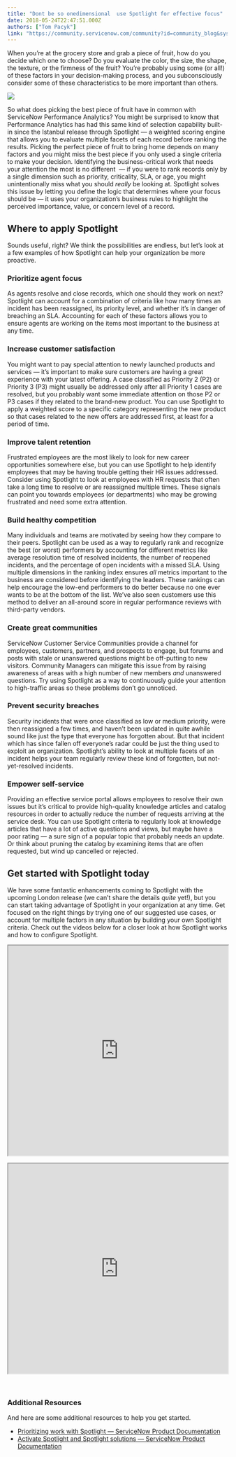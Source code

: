 ```yaml
---
title: "Dont be so onedimensional  use Spotlight for effective focus"
date: 2018-05-24T22:47:51.000Z
authors: ["Tom Pacyk"]
link: "https://community.servicenow.com/community?id=community_blog&sys_id=1ff858dddb9edf400e3dfb651f9619a5"
---
```

<p>When you’re at the grocery store and grab a piece of fruit, how do you decide which one to choose? Do you evaluate the color, the size, the shape, the texture, or the firmness of the fruit? You’re probably using some (or all!) of these factors in your decision-making process, and you subconsciously consider some of these characteristics to be more important than others.</p>
<p><img style="max-width: 100%; max-height: 480px;" src="0e782c15db1a13800e3dfb651f961950.iix" /></p>
<p>So what does picking the best piece of fruit have in common with ServiceNow Performance Analytics? You might be surprised to know that Performance Analytics has had this same kind of selection capability built-in since the Istanbul release through Spotlight — a weighted scoring engine that allows you to evaluate multiple facets of each record before ranking the results. Picking the perfect piece of fruit to bring home depends on many factors and you might miss the best piece if you only used a single criteria to make your decision. Identifying the business-critical work that needs your attention the most is no different  — if you were to rank records only by a single dimension such as priority, criticality, SLA, or age, you might unintentionally miss what you should <em>really </em>be looking at. Spotlight solves this issue by letting you define the logic that determines where your focus should be — it uses your organization’s business rules to highlight the perceived importance, value, or concern level of a record.</p>
<h2>Where to apply Spotlight</h2>
<p>Sounds useful, right? We think the possibilities are endless, but let’s look at a few examples of how Spotlight can help your organization be more proactive.</p>
<h3>Prioritize agent focus</h3>
<p>As agents resolve and close records, which one should they work on next? Spotlight can account for a combination of criteria like how many times an incident has been reassigned, its priority level, and whether it’s in danger of breaching an SLA. Accounting for each of these factors allows you to ensure agents are working on the items most important to the business at any time.</p>
<h3>Increase customer satisfaction</h3>
<p>You might want to pay special attention to newly launched products and services — it’s important to make sure customers are having a great experience with your latest offering. A case classified as Priority 2 (P2) or Priority 3 (P3) might usually be addressed only after all Priority 1 cases are resolved, but you probably want some immediate attention on those P2 or P3 cases if they related to the brand-new product. You can use Spotlight to apply a weighted score to a specific category representing the new product so that cases related to the new offers are addressed first, at least for a period of time.</p>
<h3>Improve talent retention</h3>
<p>Frustrated employees are the most likely to look for new career opportunities somewhere else, but you can use Spotlight to help identify employees that may be having trouble getting their HR issues addressed. Consider using Spotlight to look at employees with HR requests that often take a long time to resolve or are reassigned multiple times. These signals can point you towards employees (or departments) who may be growing frustrated and need some extra attention.</p>
<h3>Build healthy competition</h3>
<p>Many individuals and teams are motivated by seeing how they compare to their peers. Spotlight can be used as a way to regularly rank and recognize the best (or worst) performers by accounting for different metrics like average resolution time of resolved incidents, the number of reopened incidents, and the percentage of open incidents with a missed SLA. Using multiple dimensions in the ranking index ensures <em>all </em>metrics important to the business are considered before identifying the leaders. These rankings can help encourage the low-end performers to do better because no one ever wants to be at the bottom of the list. We’ve also seen customers use this method to deliver an all-around score in regular performance reviews with third-party vendors.</p>
<h3>Create great communities</h3>
<p>ServiceNow Customer Service Communities provide a channel for employees, customers, partners, and prospects to engage, but forums and posts with stale or unanswered questions might be off-putting to new visitors. Community Managers can mitigate this issue from by raising awareness of areas with a high number of new members <em>and </em>unanswered questions. Try using Spotlight as a way to continuously guide your attention to high-traffic areas so these problems don’t go unnoticed.</p>
<h3>Prevent security breaches</h3>
<p>Security incidents that were once classified as low or medium priority, were then reassigned a few times, and haven’t been updated in quite awhile sound like just the type that everyone has forgotten about. But that incident which has since fallen off everyone’s radar could be just the thing used to exploit an organization. Spotlight’s ability to look at multiple facets of an incident helps your team regularly review these kind of forgotten, but not-yet-resolved incidents.</p>
<h3>Empower self-service</h3>
<p>Providing an effective service portal allows employees to resolve their own issues but it’s critical to provide high-quality knowledge articles and catalog resources in order to actually reduce the number of requests arriving at the service desk. You can use Spotlight criteria to regularly look at knowledge articles that have a lot of active questions and views, but maybe have a poor rating — a sure sign of a popular topic that probably needs an update. Or think about pruning the catalog by examining items that are often requested, but wind up cancelled or rejected.</p>
<h2>Get started with Spotlight today</h2>
<p>We have some fantastic enhancements coming to Spotlight with the upcoming London release (we can’t share the details <em>quite</em> yet!), but you can start taking advantage of Spotlight in your organization at any time. Get focused on the right things by trying one of our suggested use cases, or account for multiple factors in any situation by building your own Spotlight criteria. Check out the videos below for a closer look at how Spotlight works and how to configure Spotlight.</p>
<p><iframe id="video_tinymce" style="width: 100%; height: 480px;" src="https://www.youtube.com/embed/cwtw2_BvSdI"></iframe></p>
<p><iframe id="video_tinymce" style="width: 100%; height: 480px;" src="https://www.youtube.com/embed/KG5Rj37vYZg"></iframe></p>
<p> </p>
<h3>Additional Resources</h3>
<p>And here are some additional resources to help you get started. </p>
<ul><li><a href="https://docs.servicenow.com/bundle/kingston-performance-analytics-and-reporting/page/use/performance-analytics/concept/spotlight.html" rel="nofollow">Prioritizing work with Spotlight — ServiceNow Product Documentation</a></li><li><a href="https://docs.servicenow.com/bundle/kingston-performance-analytics-and-reporting/page/use/performance-analytics/task/activate-spotlight-plugin.html" rel="nofollow">Activate Spotlight and Spotlight solutions — ServiceNow Product Documentation</a></li></ul>